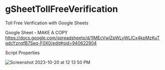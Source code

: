 # gSheetTollFreeVerification
Toll Free Verification with Google Sheets

Google Sheet - MAKE A COPY
https://docs.google.com/spreadsheets/d/1lMEcVwlZpWLyWLICx4kpMzKuTgdcYznqfB7Seq-F0X0/edit#gid=940622904

Script Properties

![Screenshot 2023-10-20 at 12 13 50 PM](https://github.com/benjohnstone1/gSheetTollFreeVerification/assets/7649418/7cfd4c25-89d9-4a06-81b4-90539bfb43f1)

